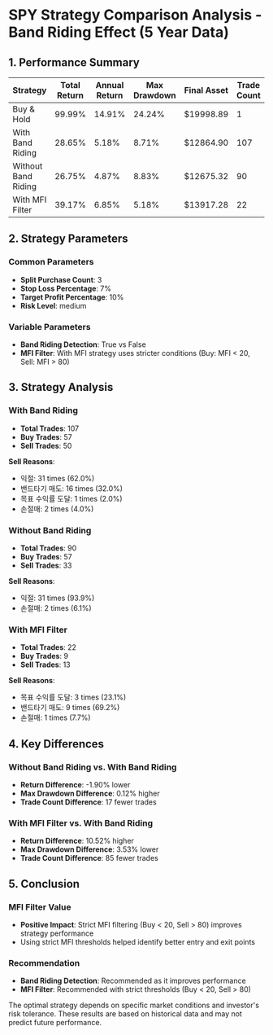 # SPY Strategy Comparison Analysis - Band Riding Effect (5 Year Data)

## 1. Performance Summary

| Strategy | Total Return | Annual Return | Max Drawdown | Final Asset | Trade Count |
|------|----------|------------|---------|-----------|--------|
| Buy & Hold | 99.99% | 14.91% | 24.24% | $19998.89 | 1 |
| With Band Riding | 28.65% | 5.18% | 8.71% | $12864.90 | 107 |
| Without Band Riding | 26.75% | 4.87% | 8.83% | $12675.32 | 90 |
| With MFI Filter | 39.17% | 6.85% | 5.18% | $13917.28 | 22 |

## 2. Strategy Parameters

### Common Parameters
- **Split Purchase Count**: 3
- **Stop Loss Percentage**: 7%
- **Target Profit Percentage**: 10%
- **Risk Level**: medium

### Variable Parameters
- **Band Riding Detection**: True vs False
- **MFI Filter**: With MFI strategy uses stricter conditions (Buy: MFI < 20, Sell: MFI > 80)

## 3. Strategy Analysis

### With Band Riding
- **Total Trades**: 107
- **Buy Trades**: 57
- **Sell Trades**: 50

**Sell Reasons**:
- 익절: 31 times (62.0%)
- 밴드타기 매도: 16 times (32.0%)
- 목표 수익률 도달: 1 times (2.0%)
- 손절매: 2 times (4.0%)

### Without Band Riding
- **Total Trades**: 90
- **Buy Trades**: 57
- **Sell Trades**: 33

**Sell Reasons**:
- 익절: 31 times (93.9%)
- 손절매: 2 times (6.1%)

### With MFI Filter
- **Total Trades**: 22
- **Buy Trades**: 9
- **Sell Trades**: 13

**Sell Reasons**:
- 목표 수익률 도달: 3 times (23.1%)
- 밴드타기 매도: 9 times (69.2%)
- 손절매: 1 times (7.7%)

## 4. Key Differences

### Without Band Riding vs. With Band Riding
- **Return Difference**: -1.90% lower
- **Max Drawdown Difference**: 0.12% higher
- **Trade Count Difference**: 17 fewer trades

### With MFI Filter vs. With Band Riding
- **Return Difference**: 10.52% higher
- **Max Drawdown Difference**: 3.53% lower
- **Trade Count Difference**: 85 fewer trades

## 5. Conclusion

### MFI Filter Value

- **Positive Impact**: Strict MFI filtering (Buy < 20, Sell > 80) improves strategy performance
- Using strict MFI thresholds helped identify better entry and exit points

### Recommendation

- **Band Riding Detection**: Recommended as it improves performance
- **MFI Filter**: Recommended with strict thresholds (Buy < 20, Sell > 80)

The optimal strategy depends on specific market conditions and investor's risk tolerance. These results are based on historical data and may not predict future performance.